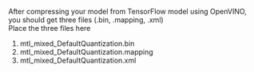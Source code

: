 After compressing your model from TensorFlow model using OpenVINO, you should get three files (.bin, .mapping, .xml) </br>
Place the three files here</br>

1. mtl_mixed_DefaultQuantization.bin
2. mtl_mixed_DefaultQuantization.mapping
3. mtl_mixed_DefaultQuantization.xml
